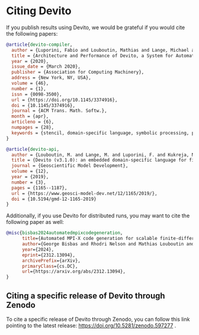 # Citing Devito

If you publish results using Devito, we would be grateful if you would cite the following papers:

```bibtex
@article{devito-compiler,
  author = {Luporini, Fabio and Louboutin, Mathias and Lange, Michael and Kukreja, Navjot and Witte, Philipp and H\"{u}ckelheim, Jan and Yount, Charles and Kelly, Paul H. J. and Herrmann, Felix J. and Gorman, Gerard J.},
  title = {Architecture and Performance of Devito, a System for Automated Stencil Computation},
  year = {2020},
  issue_date = {March 2020},
  publisher = {Association for Computing Machinery},
  address = {New York, NY, USA},
  volume = {46},
  number = {1},
  issn = {0098-3500},
  url = {https://doi.org/10.1145/3374916},
  doi = {10.1145/3374916},
  journal = {ACM Trans. Math. Softw.},
  month = {apr},
  articleno = {6},
  numpages = {28},
  keywords = {stencil, domain-specific language, symbolic processing, performance optimization, compiler, structured grid, Finite-difference method}
}

@article{devito-api,
  author = {Louboutin, M. and Lange, M. and Luporini, F. and Kukreja, N. and Witte, P. A. and Herrmann, F. J. and Velesko, P. and Gorman, G. J.},
  title = {Devito (v3.1.0): an embedded domain-specific language for finite differences and geophysical exploration},
  journal = {Geoscientific Model Development},
  volume = {12},
  year = {2019},
  number = {3},
  pages = {1165--1187},
  url = {https://www.geosci-model-dev.net/12/1165/2019/},
  doi = {10.5194/gmd-12-1165-2019}
}
```

Additionally, if you use Devito for distributed runs, you may want to cite the following paper as well:
```bibtex
@misc{bisbas2024automatedmpixcodegeneration,
      title={Automated MPI-X code generation for scalable finite-difference solvers}, 
      author={George Bisbas and Rhodri Nelson and Mathias Louboutin and Fabio Luporini and Paul H. J. Kelly and Gerard Gorman},
      year={2024},
      eprint={2312.13094},
      archivePrefix={arXiv},
      primaryClass={cs.DC},
      url={https://arxiv.org/abs/2312.13094}, 
}
```

## Citing a specific release of Devito through Zenodo

To cite a specific release of Devito through Zenodo, you can follow this link pointing to the latest release:
https://doi.org/10.5281/zenodo.597277 .
